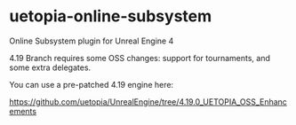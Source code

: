 # uetopia-online-subsystem
Online Subsystem plugin for Unreal Engine 4

4.19 Branch requires some OSS changes:  support for tournaments, and some extra delegates.

You can use a pre-patched 4.19 engine here:

https://github.com/uetopia/UnrealEngine/tree/4.19.0_UETOPIA_OSS_Enhancements
